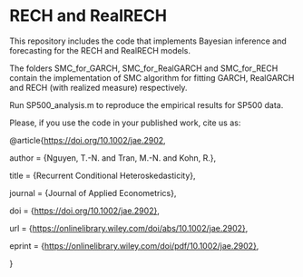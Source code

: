 # RECH and RealRECH
This repository includes the code that implements Bayesian inference and forecasting for the RECH and RealRECH models.

The folders SMC_for_GARCH, SMC_for_RealGARCH and SMC_for_RECH contain the implementation of SMC algorithm for fitting GARCH, RealGARCH and RECH (with realized measure) respectively.

Run SP500_analysis.m to reproduce the empirical results for SP500 data.

Please, if you use the code in your published work, cite us as:

@article{https://doi.org/10.1002/jae.2902,

author = {Nguyen, T.-N. and Tran, M.-N. and Kohn, R.},

title = {Recurrent Conditional Heteroskedasticity},

journal = {Journal of Applied Econometrics},

doi = {https://doi.org/10.1002/jae.2902},

url = {https://onlinelibrary.wiley.com/doi/abs/10.1002/jae.2902},

eprint = {https://onlinelibrary.wiley.com/doi/pdf/10.1002/jae.2902},

}
